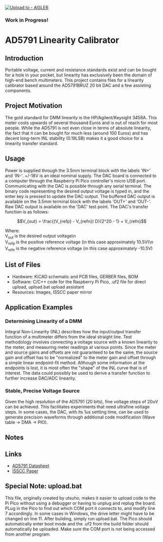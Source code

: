 [![Upload to - AISLER](https://img.shields.io/badge/Upload_to_-AISLER-ff8000)](https://aisler.net/p/new?url=https://raw.githubusercontent.com/NNNILabs/AD5791-Linearity-Calibrator/main/HW/AD5791%20Linearity%20Calibrator.kicad_pcb&ref=github)
### Work in Progress! 
# AD5791 Linearity Calibrator
## Introduction
Portable voltage, current and resistance standards exist and can be bought for a hole in your pocket, but linearity has exclusively been the domain of high-end bench multimeters. This project contains files for a linearity calibrator based around the AD5791BRUZ 20 bit DAC and a few assisting components. 
## Project Motivation
The gold standard for DMM linearity is the HP/Agilent/Keysight 3458A. This meter costs upwards of several thousand Euros and is out of reach for most people.
While the AD5791 is not even close in terms of absolute linearity, the fact that it can be bought for much less (around 100 Euros) and has decent long-term INL stability (0.19LSB) makes it a good choice for a linearity transfer standard.
## Usage
Power is supplied through the 3.5mm terminal block with the labels 'IN+' and 'IN-'. +/-18V is an ideal nominal supply. The DAC board is connected to a computer through the Raspberry Pi Pico controller's micro USB port. Communicating with the DAC is possible through any serial terminal. The binary code representing the desired output voltage is typed in, and the enter key is pressed to update the DAC output. The buffered DAC output is available on the 3.5mm terminal block with the labels 'OUT+' and 'OUT-'. Raw DAC output is available on the 'DAC' test point.
The DAC's transfer function is as follows:
```math
V_{out} = \frac{(V_{refp} - V_{refn}) D}{2^20 - 1} + V_{refn}
```
Where:  
V<sub>out</sub> is the desired output voltage\n  
V<sub>refp</sub> is the positive reference voltage (in this case approximately 10.5V)\n  
V<sub>refn</sub> is the negative reference voltage (in this case approximately -10.5V)  

## List of Files
- Hardware: KiCAD schematic and PCB files, GERBER files, BOM
- Software: C/C++ code for the Raspberry Pi Pico, .uf2 file for direct upload, upload.bat upload assistant
- Resources: Images, ISSCC paper mirror
## Application Examples
### Determining Linearity of a DMM
Integral Non-Linearity (INL) describes how the input/output transfer function of a multimeter differs from the ideal straight line. Test methodology involves connecting a voltage source with a known linearity to the meter, and measuring meter readings at various points. Since the meter and source gains and offsets are not guaranteed to be the same, the source gain and offset has to be "normalized" to the meter gain and offset through a simple linear endpoint-fit method. Although some information at the endpoints is lost, it is most often the "shape" of the INL curve that is of interest. The data could possibly be used to derive a transfer function to further increase DAC/ADC linearity.
### Stable, Precise Voltage Source
Given the high resolution of the AD5791 (20 bits), fine voltage steps of 20uV can be achieved. This facilitates experiments that need ultrafine voltage steps. In some cases, the DAC, with its 1us settling time, can be used to generate precision waveforms through additional code modification (Wave table -> DMA -> PIO). 
## Notes
## Links
- [AD5791 Datasheet](https://www.analog.com/media/en/technical-documentation/data-sheets/ad5791.pdf)
- [ISSCC Paper](https://github.com/NNNILabs/AD5791-Linearity-Calibrator/blob/main/Resources/isscc.2013.6487734.pdf)
## Special Note: upload.bat
This file, originally created by utsuho, makes it easier to upload code to the Pi Pico without using a debugger or having to unplug and replug the board. PLug in the Pico to find out which COM port it connects to, and modify line 7 accordingly. In some cases in Windows, the drive letter might have to be changed on line 11. After building, simply run upload.bat. The Pico should automatically enter boot mode and the .uf2 from the build folder should automatically be uploaded. Make sure the COM port is not being accessed from another program. 
